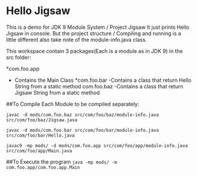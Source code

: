 # Hello Jigsaw

This is a demo for JDK 9 Module System / Project Jigsaw
It just prints Hello Jigsaw in console.
But the project structure / Compiling and running is a little different also take note of the module-info.java class. 


This workspace contain 3 packages(Each is a module as in JDK 9) in the src folder:

*com.foo.app
- Contains the Main Class
*com.foo.bar
-Contains a class that return Hello String from a static method
com.foo.baz
-Contains a class that return Jigsaw String from a static method

##To Compile
Each Module to be compiled separately:

```javac -d mods/com.foo.baz src/com/foo/baz/module-info.java src/com/foo/baz/Jigsaw.java ```

```javac -d mods/com.foo.bar src/com/foo/bar/module-info.java src/com/foo/bar/Hello.java ```

```javac9 -mp mods/ -d mods/com.foo.app src/com/foo/app/module-info.java src/com/foo/app/Main.java```

##To Execute the program
```java -mp mods/ -m com.foo.app/com.foo.app.Main```


